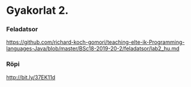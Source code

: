 # Gyakorlat 2.

### Feladatsor

https://github.com/richard-koch-gomori/teaching-elte-ik-Programming-languages-Java/blob/master/BSc18-2019-20-2/feladatsor/lab2_hu.md

### Röpi

http://bit.ly/37EK11d
